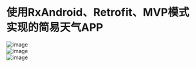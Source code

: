 使用RxAndroid、Retrofit、MVP模式实现的简易天气APP
====
![image](https://github.com/mickyliu945/CommonProj/raw/master/screenshots/a.png)
<br>
![image](https://github.com/mickyliu945/CommonProj/raw/master/screenshots/b.png)
<br>
![image](https://github.com/mickyliu945/CommonProj/raw/master/screenshots/c.png)
<br>